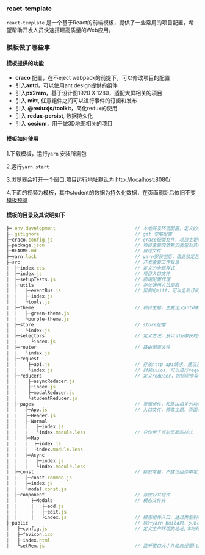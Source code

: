 ### react-template
`react-template` 是一个基于React的前端模板，提供了一些常用的项目配置，希望帮助开发人员快速搭建高质量的Web应用。

### 模板做了哪些事

#### 模板提供的功能
  + **craco** 配置，在不eject webpack的前提下，可以修改项目的配置
  + 引入**antd**，可以使用ant design提供的组件
  + 引入**px2rem**，基于设计图1920 X 1280，适配大屏相关的项目
  + 引入 **mitt**, 任意组件之间可以进行事件的订阅和发布
  + 引入 **@reduxjs/toolkit**，简化redux的使用
  + 引入 **redux-persist**, 数据持久化
  + 引入 **cesium**，用于做3D地图相关的项目
    
#### 模板如何使用
   1.下载模板，运行`yarn` 安装所需包
   
   2.运行`yarn start`
   
   3.浏览器会打开一个窗口,项目运行地址默认为 http://localhost:8080/
   
   4.下面的视频为模板，其中student的数据为持久化数据，在页面刷新后依旧不变
    [模板预览](https://github.com/dtd-wuhan/react-template/assets/22269482/d04cba12-f8bc-4f3b-996a-82f7c53e523d)

#### 模板的目录及其说明如下

```js 
├─.env.development                             // 本地开发环境配置，定义的变量需要以 REACT_APP_ 开头
├─.gitignore                                   // git 忽略配置
├─craco.config.js                              // craco配置文件，项目主要配置文件，可以从中覆盖webpack等的配置
├─package.json                                 // 项目主要的依赖安装包及其版本以及命令，项目描述版本等
├─README.md                                    // 自述文件
├─yarn.lock                                    // yarn安装包后，借此锁定包的版本以及包所依赖的包
├─src                                          // 开发主要工作目录
|  ├─index.css                                 // 定义的全局样式
|  ├─index.js                                  // 项目入口文件  
|  ├─setupTests.js                             // 前端配置代理
|  ├─utils                                     // 存放通用方法函数  
|  |   ├─eventBus.js                           // 实例化mitt，可以全局订阅发布   
|  |   ├─index.js                               
|  |   └tools.js                               
|  ├─theme                                     // 项目主题，主要定义antd中的颜色变量 
|  |   ├─green-theme.js
|  |   └purple-theme.js
|  ├─store                                     // store配置
|  |   └index.js
|  ├─selectors                                 // 定义方法，从state中获取所需数据
|  |     └index.js
|  ├─router                                    // 路由配置文件
|  |   └index.js
|  ├─request                                   
|  |    ├─api.js                               // 存放http api请求，建议按照功能存放   
|  |    └index.js                              // 封装axios，可以进行request和response的拦截，比如请求头加token或者统一错误处理
|  ├─reducers                                  // 定义reducer，包括同步异步，state初始化，定义action都在一个文件中 
|  |    ├─asyncReducer.js
|  |    ├─index.js
|  |    ├─modalReducer.js
|  |    └studentReducer.js
|  ├─pages                                     // 页面组件，和路由相关的功能                               
|  |   ├─App.js                                // 入口文件，修改主题，页面基础布局
|  |   ├─Header.js
|  |   ├─Normal
|  |   |   ├─index.js
|  |   |   └index.module.less                  // 只作用于当前页面的样式
|  |   ├─Map
|  |   |  ├─index.js
|  |   |  └index.module.less
|  |   ├─Async
|  |   |   ├─index.js
|  |   |   └index.module.less
|  ├─const                                     // 存放常量，不建议组件中定义常量
|  |   ├─const.common.js
|  |   ├─index.js
|  |   └modal.const.js
|  ├─component                                 // 存放公共组件
|  |     ├─Modals                              // 模态文件夹
|  |     |   ├─add.js
|  |     |   ├─edit.js
|  |     |   └index.js                         // 模态组件入口，通过类型判断，统一管理
├─public                                       // 执行yarn build时，public文件夹中的内容默认会复制到dist中
|   ├─config.js                                // 定义生产环境的地址,本地环境和生产环境都会生效的配置文件，
|   ├─favicon.ico
|   ├─index.html
|   └setRem.js                                 // 监听窗口大小并动态设置html根元素的font-size
```
